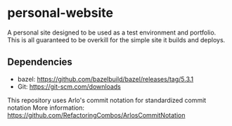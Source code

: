 # personal-website

A personal site designed to be used as a test environment and portfolio.
This is all guaranteed to be overkill for the simple site it builds and
deploys.

## Dependencies

- bazel: <https://github.com/bazelbuild/bazel/releases/tag/5.3.1>
- Git: <https://git-scm.com/downloads>

This repository uses Arlo's commit notation for standardized commit notation
More information: <https://github.com/RefactoringCombos/ArlosCommitNotation>
